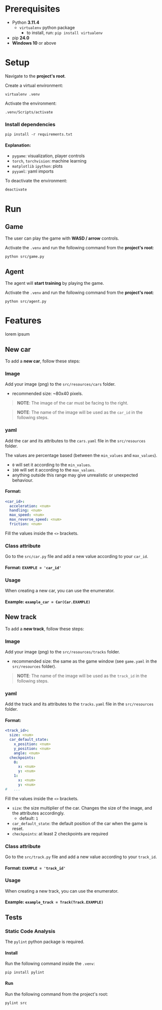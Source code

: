 # Prerequisites

* Python **3.11.4**
    * `virtualenv` python package
        * to install, run: `pip install virtualenv`
* pip **24.0**
* **Windows 10** or above

# Setup

Navigate to the **project's root**.

Create a virtual environment:

```shell
virtualenv .venv
```

Activate the environment:

```shell
.venv/Scripts/activate
```

### Install dependencies

```shell
pip install -r requirements.txt
```

#### Explanation:

* `pygame`: visualization, player controls
* `torch`, `torchvision`: machine learning
* `matplotlib` `ipython`: plots
* `pyyaml`: yaml imports

To deactivate the environment:

```shell
deactivate
```

# Run

## Game

The user can play the game with **WASD / arrow** controls.

Activate the `.venv` and run the following command from the **project's root**:

```shell
python src/game.py
```

## Agent

The agent will **start training** by playing the game.

Activate the `.venv` and run the following command from the **project's root**:

```shell
python src/agent.py
```

# Features

lorem ipsum

## New car

To add a **new car**, follow these steps:

### Image

Add your image (png) to the `src/resources/cars` folder.

* recommended size: ~80x40 pixels.

> **NOTE**: The image of the car must be facing to the right.

> **NOTE**: The name of the image will be used as the `car_id` in the following steps.

### yaml

Add the car and its attributes to the `cars.yaml` file in the `src/resources` folder.

The values are percentage based (between the `min_values` and `max_values`).

* `0` will set it according to the `min_values`.
* `100` will set it according to the `max_values`.
* anything outside this range may give unrealistic or unexpected behaviour.

#### Format:

```yaml
<car_id>:
  acceleration: <num>
  handling: <num>
  max_speed: <num>
  max_reverse_speed: <num>
  friction: <num>
```

Fill the values inside the `<>` brackets.

### Class attribute

Go to the `src/car.py` file and add a new value according to your `car_id`.

#### Format: `EXAMPLE = 'car_id'`

### Usage

When creating a new car, you can use the enumerator.

#### Example: `example_car = Car(Car.EXAMPLE)`

## New track

To add a **new track**, follow these steps:

### Image

Add your image (png) to the `src/resources/tracks` folder.

* recommended size: the same as the game window (see `game.yaml` in the `src/resources` folder).

> **NOTE**: The name of the image will be used as the `track_id` in the following steps.

### yaml

Add the track and its attributes to the `tracks.yaml` file in the `src/resources` folder.

#### Format:

```yaml
<track_id>:
  size: <num>
  car_default_state:
    x_position: <num>
    y_position: <num>
    angle: <num>
  checkpoints:
    0:
      x: <num>
      y: <num>
    1:
      x: <num>
      y: <num>
#   ...
```

Fill the values inside the `<>` brackets.

* `size`: the size multiplier of the car. Changes the size of the image, and the attributes accordingly.
    * default: `1`
* `car_default_state`: the default position of the car when the game is reset.
* `checkpoints`: at least 2 checkpoints are required

### Class attribute

Go to the `src/track.py` file and add a new value according to your `track_id`.

#### Format: `EXAMPLE = 'track_id'`

### Usage

When creating a new track, you can use the enumerator.

#### Example: `example_track = Track(Track.EXAMPLE)`

## Tests

### Static Code Analysis

The `pylint` python package is required.

#### Install

Run the following command inside the `.venv`:

```shell
pip install pylint
```

#### Run

Run the following command from the project's root:

```shell
pylint src
```
